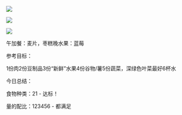 
          
![](http://upload-images.jianshu.io/upload_images/1840944-1953786613ae64c2.jpg)


![](http://upload-images.jianshu.io/upload_images/1840944-78dc913ef485332a.jpg)


![](http://upload-images.jianshu.io/upload_images/1840944-841d543493c54f72.jpg)


午加餐：麦片，枣糕晚水果：蓝莓

参考目标：

1份肉2份豆制品3份“新鲜”水果4份谷物/薯5份蔬菜，深绿色叶菜最好6杯水

今日总结：

食物种类：21 - 达标！

量的配比：123456 - 都满足

        